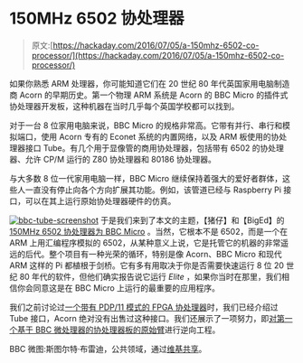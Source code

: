 # 150MHz 6502 协处理器

> 原文:[https://hackaday.com/2016/07/05/a-150mhz-6502-co-processor/](https://hackaday.com/2016/07/05/a-150mhz-6502-co-processor/)

如果你熟悉 ARM 处理器，你可能知道它们在 20 世纪 80 年代英国家用电脑制造商 Acorn 的早期历史。第一个物理 ARM 系统是 Acorn 的 BBC Micro 的插件式协处理器开发板，这种机器在当时几乎每个英国学校都可以找到。

对于一台 8 位家用电脑来说，BBC Micro 的规格非常高。它带有并行、串行和模拟端口，使用 Acorn 专有的 Econet 系统的内置网络，以及 ARM 板使用的协处理器接口 Tube。有几个用于显像管的商用协处理器，包括带有 6502 的协处理器、允许 CP/M 运行的 Z80 协处理器和 80186 协处理器。

与大多数 8 位一代家用电脑一样，BBC Micro 继续保持着强大的爱好者群体，这些人一直没有停止向各个方向扩展其功能。例如，该管道已经与 Raspberry Pi 接口，可以在其上运行原始协处理器硬件的仿真。

[![bbc-tube-screenshot](../Images/a1ca820f5cc6071be236ee509d1e07d6.png)](https://hackaday.com/wp-content/uploads/2016/06/bbc-tube-screenshot.jpg) 于是我们来到了本文的主题，【猪仔】和【BigEd】的 [150MHz 6502 协处理器为 BBC Micro](http://stardot.org.uk/forums/viewtopic.php?f=3&t=11325) 。当然，它根本不是 6502，而是一个在 ARM 上用汇编程序模拟的 6502，从某种意义上说，它是托管它的机器的非常遥远的后代。整个项目有一种光荣的循环，特别是像 Acorn、BBC Micro 和现代 ARM 这样的 Pi 都植根于剑桥。它有多有用取决于你是否需要快速运行 8 位 20 世纪 80 年代的软件，但他们确实报告说它运行 *Elite* ，如果你当时在那里，我们相信你会同意这是在 BBC Micro 上运行的最重要的应用程序。

我们之前讨论过[一个带有 PDP/11 模式的 FPGA 协处理器](http://hackaday.com/2015/10/03/vintage-bbc-computer-gets-fpga-buddies/)时，我们已经介绍过 Tube 接口，Acorn 绝对没有出售过这种接口。我们还展示了一项努力，即[对第一个基于 BBC 微处理器的协处理器板的原始臂](http://hackaday.com/2016/01/03/reverse-engineering-the-iphones-ancestor/)进行逆向工程。

BBC 微图:斯图尔特·布雷迪，公共领域，通过[维基共享](https://commons.wikimedia.org/wiki/File:BBC_Micro_Front_Restored.jpg)。